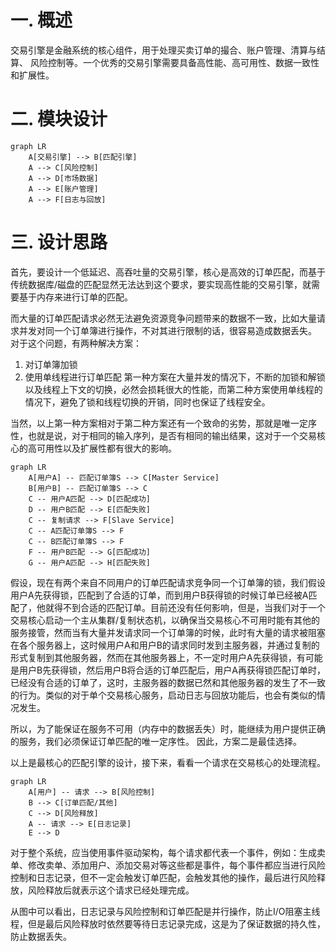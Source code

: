 # 一. 概述

交易引擎是金融系统的核心组件，用于处理买卖订单的撮合、账户管理、清算与结算、 风险控制等。一个优秀的交易引擎需要具备高性能、高可用性、数据一致性和扩展性。

# 二. 模块设计

```mermaid
graph LR
	A[交易引擎] --> B[匹配引擎]
	A --> C[风险控制]
	A --> D[市场数据]
	A --> E[账户管理]
	A --> F[日志与回放]
```

# 三. 设计思路

首先，要设计一个低延迟、高吞吐量的交易引擎，核心是高效的订单匹配，而基于传统数据库/磁盘的匹配显然无法达到这个要求，要实现高性能的交易引擎，就需要基于内存来进行订单的匹配。

而大量的订单匹配请求必然无法避免资源竞争问题带来的数据不一致，比如大量请求并发对同一个订单簿进行操作，不对其进行限制的话，很容易造成数据丢失。
对于这个问题，有两种解决方案：
1. 对订单簿加锁
2. 使用单线程进行订单匹配
第一种方案在大量并发的情况下，不断的加锁和解锁以及线程上下文的切换，必然会损耗很大的性能，而第二种方案使用单线程的情况下，避免了锁和线程切换的开销，同时也保证了线程安全。

当然，以上第一种方案相对于第二种方案还有一个致命的劣势，那就是唯一定序性，也就是说，对于相同的输入序列，是否有相同的输出结果，这对于一个交易核心的高可用性以及扩展性都有很大的影响。

```mermaid
graph LR
	A[用户A] -- 匹配订单簿S --> C[Master Service]
	B[用户B] -- 匹配订单簿S --> C
	C -- 用户A匹配 --> D[匹配成功]
	D -- 用户B匹配 --> E[匹配失败]
	C -- 复制请求 --> F[Slave Service]
	C -- A匹配订单簿S --> F
	C -- B匹配订单簿S --> F
	F -- 用户B匹配 --> G[匹配成功]
	G -- 用户A匹配 --> H[匹配失败]
```

假设，现在有两个来自不同用户的订单匹配请求竞争同一个订单簿的锁，我们假设用户A先获得锁，匹配到了合适的订单，而到用户B获得锁的时候订单已经被A匹配了，他就得不到合适的匹配订单。目前还没有任何影响，但是，当我们对于一个交易核心启动一个主从集群/复制状态机，以确保当交易核心不可用时能有其他的服务接管，然而当有大量并发请求同一个订单簿的时候，此时有大量的请求被阻塞在各个服务器上，这时候用户A和用户B的请求同时发到主服务器，并通过复制的形式复制到其他服务器，然而在其他服务器上，不一定时用户A先获得锁，有可能是用户B先获得锁，然后用户B将合适的订单匹配后，用户A再获得锁匹配订单时，已经没有合适的订单了，这时，主服务器的数据已然和其他服务器的发生了不一致的行为。类似的对于单个交易核心服务，启动日志与回放功能后，也会有类似的情况发生。

所以，为了能保证在服务不可用（内存中的数据丢失）时，能继续为用户提供正确的服务，我们必须保证订单匹配的唯一定序性。
因此，方案二是最佳选择。

以上是最核心的匹配引擎的设计，接下来，看看一个请求在交易核心的处理流程。

```mermaid
graph LR
	A[用户] -- 请求 --> B[风险控制]
	B --> C[订单匹配/其他]
	C --> D[风险释放]
	A -- 请求 --> E[日志记录]
	E --> D
```

对于整个系统，应当使用事件驱动架构，每个请求都代表一个事件，例如：生成卖单、修改卖单、添加用户、添加交易对等这些都是事件，每个事件都应当进行风险控制和日志记录，但不一定会触发订单匹配，会触发其他的操作，最后进行风险释放，风险释放后就表示这个请求已经处理完成。

从图中可以看出，日志记录与风险控制和订单匹配是并行操作，防止I/O阻塞主线程，但是最后风险释放时依然要等待日志记录完成，这是为了保证数据的持久性，防止数据丢失。